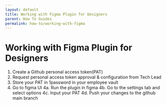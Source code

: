 ```yaml
---
layout: default
title: Working with Figma Plugin for Designers
parent: How To Guides
permalink: how-to/working-with-figma
---
```


# Working with Figma Plugin for Designers

1. Create a Github personal access token(PAT)
2. Request personal access token approval & configuration from Tech Lead
3. Store your PAT in 1password in your employee vault
4. Go to figma UI
   4a. Run the plugin in figma
   4b. Go to the settings tab and select options
   4c. Input your PAT
   4d. Push your changes to the github main branch
 

